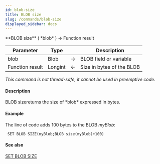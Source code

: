 ```yaml
---
id: blob-size
title: BLOB size
slug: /commands/blob-size
displayed_sidebar: docs
---
```


<!--REF #_command_.BLOB size.Syntax-->**BLOB size** ( *blob* ) -> Function result<!-- END REF-->
<!--REF #_command_.BLOB size.Params-->
| Parameter | Type |  | Description |
| --- | --- | --- | --- |
| blob | Blob | &#8594;  | BLOB field or variable |
| Function result | Longint | &#8592; | Size in bytes of the BLOB |

<!-- END REF-->

*This command is not thread-safe, it cannot be used in preemptive code.*


#### Description 

<!--REF #_command_.BLOB size.Summary-->BLOB sizereturns the size of *blob* expressed in bytes.<!-- END REF-->

#### Example 

The line of code adds 100 bytes to the BLOB *myBlob*:

```4d
 SET BLOB SIZE(myBlob;BLOB size(myBlob)+100)
```

#### See also 

[SET BLOB SIZE](set-blob-size.md)  